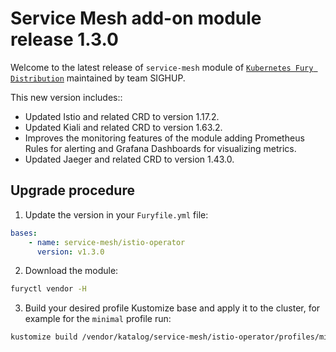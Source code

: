 # Service Mesh add-on module release 1.3.0

Welcome to the latest release of `service-mesh` module of [`Kubernetes Fury Distribution`](https://github.com/sighupio/fury-distribution) maintained by team SIGHUP.

This new version includes::

- Updated Istio and related CRD to version 1.17.2.
- Updated Kiali and related CRD to version 1.63.2.
- Improves the monitoring features of the module adding Prometheus Rules for alerting and Grafana Dashboards for visualizing metrics.
- Updated Jaeger and related CRD to version 1.43.0.

## Upgrade procedure

1. Update the version in your `Furyfile.yml` file:

```yaml
bases:
    - name: service-mesh/istio-operator
      version: v1.3.0
```

2. Download the module:

```bash
furyctl vendor -H
```

3. Build your desired profile Kustomize base and apply it to the cluster, for example for the `minimal` profile run:

```bash
kustomize build /vendor/katalog/service-mesh/istio-operator/profiles/minimal | kubectl apply -f
```
